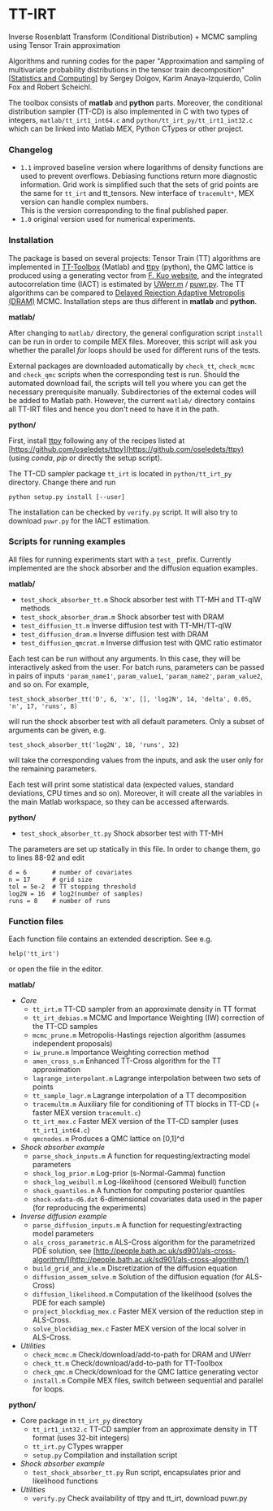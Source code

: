 # TT-IRT
Inverse Rosenblatt Transform (Conditional Distribution) + MCMC sampling using Tensor Train approximation

Algorithms and running codes for the paper "Approximation and sampling of multivariate probability distributions in the tensor train decomposition" [[Statistics and Computing](https://doi.org/10.1007/s11222-019-09910-z)] by Sergey Dolgov, Karim Anaya-Izquierdo, Colin Fox and Robert Scheichl.

The toolbox consists of **matlab** and **python** parts. Moreover, the conditional distribution sampler (TT-CD) is also implemented in C with two types of integers, `matlab/tt_irt1_int64.c` and `python/tt_irt_py/tt_irt1_int32.c` which can be linked into Matlab MEX, Python CTypes or other project.

### Changelog

 * `1.1` improved baseline version where logarithms of density functions are used to prevent overflows. Debiasing functions return more diagnostic information. Grid work is simplified such that the sets of grid points are the same for `tt_irt` and tt_tensors. New interface of `tracemult*`, MEX version can handle complex numbers. \
 This is the version corresponding to the final published paper.
 * `1.0` original version used for numerical experiments.

### Installation

The package is based on several projects: Tensor Train (TT) algorithms are implemented in [TT-Toolbox](https://github.com/oseledets/TT-Toolbox) (Matlab) and [ttpy](https://github.com/oseledets/ttpy) (python), the QMC lattice is produced using a generating vector from [F. Kuo website](http://web.maths.unsw.edu.au/~fkuo/lattice/index.html), and the integrated autocorrelation time (IACT) is estimated by [UWerr.m](https://www.physik.hu-berlin.de/de/com/ALPHAsoft) / [puwr.py](https://github.com/dhesse/py-uwerr).
The TT algorithms can be compared to [Delayed Rejection Adaptive Metropolis (DRAM)](http://helios.fmi.fi/~lainema/dram/) MCMC.
Installation steps are thus different in **matlab** and **python**.

**matlab/**

After changing to `matlab/` directory, the general configuration script `install` can be run in order to compile MEX files.
Moreover, this script will ask you whether the parallel *for* loops should be used for different runs of the tests.

External packages are downloaded automatically by `check_tt`, `check_mcmc` and `check_qmc` scripts when the corresponding test is run. Should the automated download fail, the scripts will tell you where you can get the necessary prerequisite manually.
Subdirectories of the external codes will be added to Matlab path.
However, the current `matlab/` directory contains all TT-IRT files and hence you don't need to have it in the path.


**python/**

First, install [ttpy](https://github.com/oseledets/ttpy) following any of the recipes listed at [https://github.com/oseledets/ttpy](https://github.com/oseledets/ttpy) (using *conda*, *pip* or directly the setup script).

The TT-CD sampler package `tt_irt` is located in `python/tt_irt_py` directory. Change there and run
```
python setup.py install [--user]
```
The installation can be checked by `verify.py` script. It will also try to download `puwr.py` for the IACT estimation.


### Scripts for running examples

All files for running experiments start with a `test_` prefix. Currently implemented are the shock absorber and the diffusion equation examples.

**matlab/**
 * `test_shock_absorber_tt.m`       Shock absorber test with TT-MH and TT-qIW methods
 * `test_shock_absorber_dram.m`     Shock absorber test with DRAM
 * `test_diffusion_tt.m`            Inverse diffusion test with TT-MH/TT-qIW
 * `test_diffusion_dram.m`          Inverse diffusion test with DRAM
 * `test_diffusion_qmcrat.m`        Inverse diffusion test with QMC ratio estimator

Each test can be run without any arguments. In this case, they will be interactively asked from the user. For batch runs, parameters can be passed in pairs of inputs ``'param_name1'``, ``param_value1``, ``'param_name2'``, ``param_value2``, and so on. For example,
```
test_shock_absorber_tt('D', 6, 'x', [], 'log2N', 14, 'delta', 0.05, 'n', 17, 'runs', 8)
```
will run the shock absorber test with all default parameters. Only a subset of arguments can be given, e.g.
```
test_shock_absorber_tt('log2N', 18, 'runs', 32)
```
will take the corresponding values from the inputs, and ask the user only for the remaining parameters.

Each test will print some statistical data (expected values, standard deviations, CPU times and so on).
Moreover, it will create all the variables in the main Matlab workspace, so they can be accessed afterwards.


**python/**
 * `test_shock_absorber_tt.py`      Shock absorber test with TT-MH

The parameters are set up statically in this file. In order to change them, go to lines 88-92 and edit
```
d = 6       # number of covariates
n = 17      # grid size
tol = 5e-2  # TT stopping threshold
log2N = 16  # log2(number of samples)
runs = 8    # number of runs
```


### Function files

Each function file contains an extended description. See e.g.
```
help('tt_irt')
```
or open the file in the editor.

**matlab/**
  * *Core*
    - `tt_irt.m`  TT-CD sampler from an approximate density in TT format
    - `tt_irt_debias.m`  MCMC and Importance Weighting (IW) correction of the TT-CD samples
    - `mcmc_prune.m`     Metropolis-Hastings rejection algorithm (assumes independent proposals)
    - `iw_prune.m`       Importance Weighting correction method
    - `amen_cross_s.m`   Enhanced TT-Cross algorithm for the TT approximation
    - `lagrange_interpolant.m`  Lagrange interpolation between two sets of points
    - `tt_sample_lagr.m`  Lagrange interpolation of a TT decomposition
    - `tracemultm.m`     Auxiliary file for conditioning of TT blocks in TT-CD (+ faster MEX version `tracemult.c`)
    - `tt_irt_mex.c`     Faster MEX version of the TT-CD sampler (uses `tt_irt1_int64.c`)
    - `qmcnodes.m`       Produces a QMC lattice on [0,1]^d
  * *Shock absorber example*
    - `parse_shock_inputs.m`    A function for requesting/extracting model parameters
    - `shock_log_prior.m`       Log-prior (s-Normal-Gamma) function
    - `shock_log_weibull.m`     Log-likelihood (censored Weibull) function
    - `shock_quantiles.m`       A function for computing posterior quantiles
    - `shock-xdata-d6.dat`      6-dimensional covariates data used in the paper (for reproducing the experiments)
  * *Inverse diffusion example*
    - `parse_diffusion_inputs.m`    A function for requesting/extracting model parameters
    - `als_cross_parametric.m`      ALS-Cross algorithm for the parametrized PDE solution, see [http://people.bath.ac.uk/sd901/als-cross-algorithm/](http://people.bath.ac.uk/sd901/als-cross-algorithm/)
    - `build_grid_and_kle.m`        Discretization of the diffusion equation
    - `diffusion_assem_solve.m`     Solution of the diffusion equation (for ALS-Cross)
    - `diffusion_likelihood.m`      Computation of the likelihood (solves the PDE for each sample)
    - `project_blockdiag_mex.c`     Faster MEX version of the reduction step in ALS-Cross.
    - `solve_blockdiag_mex.c`       Faster MEX version of the local solver in ALS-Cross.
  * *Utilities*
    - `check_mcmc.m`   Check/download/add-to-path for DRAM and UWerr
    - `check_tt.m`     Check/download/add-to-path for TT-Toolbox
    - `check_qmc.m`    Check/download for the QMC lattice generating vector
    - `install.m`      Compile MEX files, switch between sequential and parallel for loops.

**python/**
  * Core package in `tt_irt_py` directory
    - `tt_irt1_int32.c`  TT-CD sampler from an approximate density in TT format (uses 32-bit integers)
    - `tt_irt.py`        CTypes wrapper
    - `setup.py`         Compilation and installation script
  * *Shock absorber example*
    - `test_shock_absorber_tt.py`  Run script, encapsulates prior and likelihood functions
  * *Utilities*
    - `verify.py`        Check availability of ttpy and tt_irt, download puwr.py

